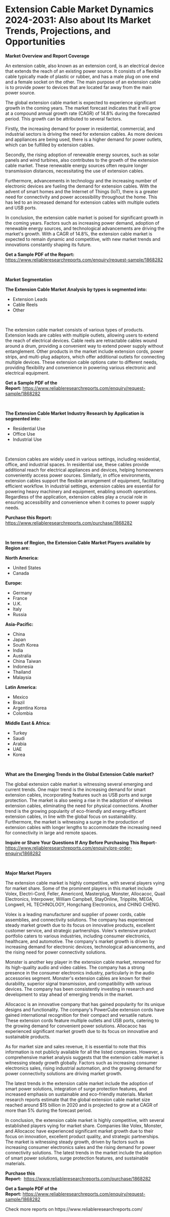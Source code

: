 <p><h1>Extension Cable Market Dynamics 2024-2031: Also about Its Market Trends, Projections, and Opportunities</h1></p><p><strong>Market Overview and Report Coverage</strong></p>
<p><p>An extension cable, also known as an extension cord, is an electrical device that extends the reach of an existing power source. It consists of a flexible cable typically made of plastic or rubber, and has a male plug on one end and a female socket on the other. The main purpose of an extension cable is to provide power to devices that are located far away from the main power source.</p><p>The global extension cable market is expected to experience significant growth in the coming years. The market forecast indicates that it will grow at a compound annual growth rate (CAGR) of 14.8% during the forecasted period. This growth can be attributed to several factors.</p><p>Firstly, the increasing demand for power in residential, commercial, and industrial sectors is driving the need for extension cables. As more devices and appliances are being used, there is a higher demand for power outlets, which can be fulfilled by extension cables.</p><p>Secondly, the rising adoption of renewable energy sources, such as solar panels and wind turbines, also contributes to the growth of the extension cable market. These renewable energy sources often require longer transmission distances, necessitating the use of extension cables.</p><p>Furthermore, advancements in technology and the increasing number of electronic devices are fueling the demand for extension cables. With the advent of smart homes and the Internet of Things (IoT), there is a greater need for connectivity and power accessibility throughout the home. This has led to an increased demand for extension cables with multiple outlets and USB ports.</p><p>In conclusion, the extension cable market is poised for significant growth in the coming years. Factors such as increasing power demand, adoption of renewable energy sources, and technological advancements are driving the market's growth. With a CAGR of 14.8%, the extension cable market is expected to remain dynamic and competitive, with new market trends and innovations constantly shaping its future.</p></p>
<p><strong>Get a Sample PDF of the Report:</strong> <a href="https://www.reliableresearchreports.com/enquiry/request-sample/1868282">https://www.reliableresearchreports.com/enquiry/request-sample/1868282</a></p>
<p>&nbsp;</p>
<p><strong>Market Segmentation</strong></p>
<p><strong>The Extension Cable Market Analysis by types is segmented into:</strong></p>
<p><ul><li>Extension Leads</li><li>Cable Reels</li><li>Other</li></ul></p>
<p>&nbsp;</p>
<p><p>The extension cable market consists of various types of products. Extension leads are cables with multiple outlets, allowing users to extend the reach of electrical devices. Cable reels are retractable cables wound around a drum, providing a convenient way to extend power supply without entanglement. Other products in the market include extension cords, power strips, and multi-plug adaptors, which offer additional outlets for connecting multiple devices. These extension cable options cater to different needs, providing flexibility and convenience in powering various electronic and electrical equipment.</p></p>
<p><strong>Get a Sample PDF of the Report:</strong>&nbsp;<a href="https://www.reliableresearchreports.com/enquiry/request-sample/1868282">https://www.reliableresearchreports.com/enquiry/request-sample/1868282</a></p>
<p>&nbsp;</p>
<p><strong>The Extension Cable Market Industry Research by Application is segmented into:</strong></p>
<p><ul><li>Residential Use</li><li>Office Use</li><li>Industrial Use</li></ul></p>
<p>&nbsp;</p>
<p><p>Extension cables are widely used in various settings, including residential, office, and industrial spaces. In residential use, these cables provide additional reach for electrical appliances and devices, helping homeowners conveniently access power sources. Similarly, in office environments, extension cables support the flexible arrangement of equipment, facilitating efficient workflow. In industrial settings, extension cables are essential for powering heavy machinery and equipment, enabling smooth operations. Regardless of the application, extension cables play a crucial role in ensuring accessibility and convenience when it comes to power supply needs.</p></p>
<p><strong>Purchase this Report:</strong>&nbsp; <a href="https://www.reliableresearchreports.com/purchase/1868282">https://www.reliableresearchreports.com/purchase/1868282</a></p>
<p>&nbsp;</p>
<p><strong>In terms of Region, the Extension Cable Market Players available by Region are:</strong></p>
<p>
    <p> <strong> North America: </strong>
        <ul>
            <li>United States</li>
            <li>Canada</li>
        </ul>
        </p> 
    <p> <strong> Europe: </strong>
        <ul>
            <li>Germany</li>
            <li>France</li>
            <li>U.K.</li>
            <li>Italy</li>
            <li>Russia</li>
        </ul>
        </p> 
    <p> <strong> Asia-Pacific: </strong>
        <ul>
            <li>China</li>
            <li>Japan</li>
            <li>South Korea</li>
            <li>India</li>
            <li>Australia</li>
            <li>China Taiwan</li>
            <li>Indonesia</li>
            <li>Thailand</li>
            <li>Malaysia</li>
        </ul>
        </p> 
    <p> <strong> Latin America: </strong>
        <ul>
            <li>Mexico</li>
            <li>Brazil</li>
            <li>Argentina Korea</li>
            <li>Colombia</li>
        </ul>
        </p> 
    <p> <strong> Middle East & Africa: </strong>
        <ul>
            <li>Turkey</li>
            <li>Saudi</li>
            <li>Arabia</li>
            <li>UAE</li>
            <li>Korea</li>
        </ul>
    </p>
    </p>
<p>&nbsp;</p>
<p><strong>What are the Emerging Trends in the Global Extension Cable market?</strong></p>
<p><p>The global extension cable market is witnessing several emerging and current trends. One major trend is the increasing demand for smart extension cables, incorporating features such as USB ports and surge protection. The market is also seeing a rise in the adoption of wireless extension cables, eliminating the need for physical connections. Another trend is the growing popularity of eco-friendly and energy-efficient extension cables, in line with the global focus on sustainability. Furthermore, the market is witnessing a surge in the production of extension cables with longer lengths to accommodate the increasing need for connectivity in large and remote spaces.</p></p>
<p><strong>Inquire or Share Your Questions If Any Before Purchasing This Report</strong>- <a href="https://www.reliableresearchreports.com/enquiry/pre-order-enquiry/1868282">https://www.reliableresearchreports.com/enquiry/pre-order-enquiry/1868282</a></p>
<p>&nbsp;</p>
<p><strong>Major Market Players</strong></p>
<p><p>The extension cable market is highly competitive, with several players vying for market share. Some of the prominent players in this market include Volex, Electri-Cord, Feller, Americord, Masterplug, Monster, Allocacoc, Quail Electronics, Interpower, William Campbell, StayOnline, Tripplite, MEGA, Longwell, HL TECHNOLOGY, Hongchang Electronics, and CHING CHENG.</p><p>Volex is a leading manufacturer and supplier of power cords, cable assemblies, and connectivity solutions. The company has experienced steady market growth due to its focus on innovative products, excellent customer service, and strategic partnerships. Volex's extensive product portfolio caters to various industries, including consumer electronics, healthcare, and automotive. The company's market growth is driven by increasing demand for electronic devices, technological advancements, and the rising need for power connectivity solutions.</p><p>Monster is another key player in the extension cable market, renowned for its high-quality audio and video cables. The company has a strong presence in the consumer electronics industry, particularly in the audio accessories segment. Monster's extension cables are known for their durability, superior signal transmission, and compatibility with various devices. The company has been consistently investing in research and development to stay ahead of emerging trends in the market.</p><p>Allocacoc is an innovative company that has gained popularity for its unique designs and functionality. The company's PowerCube extension cords have gained international recognition for their compact and versatile nature. These extension cords feature multiple outlets and USB ports, catering to the growing demand for convenient power solutions. Allocacoc has experienced significant market growth due to its focus on innovative and sustainable products.</p><p>As for market size and sales revenue, it is essential to note that this information is not publicly available for all the listed companies. However, a comprehensive market analysis suggests that the extension cable market is witnessing steady growth globally. Factors such as increasing consumer electronics sales, rising industrial automation, and the growing demand for power connectivity solutions are driving market growth.</p><p>The latest trends in the extension cable market include the adoption of smart power solutions, integration of surge protection features, and increased emphasis on sustainable and eco-friendly materials. Market research reports estimate that the global extension cable market size reached around $15 billion in 2020 and is projected to grow at a CAGR of more than 5% during the forecast period.</p><p>In conclusion, the extension cable market is highly competitive, with several established players vying for market share. Companies like Volex, Monster, and Allocacoc have experienced significant market growth due to their focus on innovation, excellent product quality, and strategic partnerships. The market is witnessing steady growth, driven by factors such as increasing consumer electronics sales and the rising demand for power connectivity solutions. The latest trends in the market include the adoption of smart power solutions, surge protection features, and sustainable materials.</p></p>
<p><strong>Purchase this Report:</strong>&nbsp;&nbsp;<a href="https://www.reliableresearchreports.com/purchase/1868282">https://www.reliableresearchreports.com/purchase/1868282</a></p>
<p></p>
<p><strong>Get a Sample PDF of the Report:</strong>&nbsp;<a href="https://www.reliableresearchreports.com/enquiry/request-sample/1868282">https://www.reliableresearchreports.com/enquiry/request-sample/1868282</a></p>
<p>Check more reports on https://www.reliableresearchreports.com/</p>